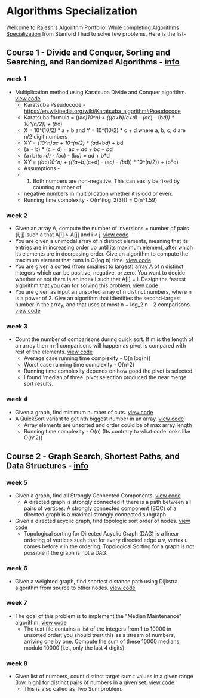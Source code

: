# Algorithms Specialization
Welcome to [Rajesh's](http://www.rajeshsurana.com) Algorithm Portfolio! While completing [Algorithms Specialization](https://www.coursera.org/specializations/algorithms) from Stanford I had to solve few problems. Here is the list-

## Course 1 - Divide and Conquer, Sorting and Searching, and Randomized Algorithms - [info](https://www.coursera.org/learn/algorithms-divide-conquer#syllabus)

### week 1
* Multiplication method using Karatsuba Divide and Conquer algorithm. [view code](https://github.com/rajeshsurana/Algorithm/blob/main/divideConquer_sortingSearching_randomizedAlgo/week1/KaratsubaMultiplication.java)
	 * Karatsuba Pseudocode - https://en.wikipedia.org/wiki/Karatsuba_algorithm#Pseudocode
	 * Karatsuba formula = ((a*c)*10^n) + (((a+b)*(c+d) - (a*c) - (b*d)) * 10^(n/2)) + (b*d)
	 * X = 10^(10/2) * a + b and Y = 10^(10/2) * c + d where a, b, c, d are n/2 digit numbers
	 * X*Y = (10^n)*a*c + 10^(n/2) * (a*d+b*d) + b*d
	 * (a + b) * (c + d) = a*c + a*d + b*c + b*d
	 * (a+b)*(c+d) - (a*c) - (b*d) = a*d + b*d
	 * X*Y = ((a*c)*10^n) + (((a+b)*(c+d) - (a*c) - (b*d)) * 10^(n/2)) + (b*d)
	 * Assumptions -
	 * 1. Both numbers are non-negative. This can easily be fixed by counting number of
	 * negative numbers in multiplication whether it is odd or even.
	 * Running time complexity - O(n^(log_2(3))) = O(n^1.59)
### week 2
* Given an array A, compute the number of inversions = number of pairs {i, j} such a that A[i] > A[j] and i < j. [view code](https://github.com/rajeshsurana/Algorithm/blob/main/divideConquer_sortingSearching_randomizedAlgo/week2/CountInversions.java)
* You are given a unimodal array of n distinct elements, meaning that its entries are in increasing order up until its maximum element, after which its elements are in decreasing order. Give an algorithm to compute the maximum element that runs in O(log n) time. [view code](https://github.com/rajeshsurana/Algorithm/blob/main/divideConquer_sortingSearching_randomizedAlgo/week2/MaxFinderInUnimodalArray.java)
* You are given a sorted (from smallest to largest) array A of n distinct integers which can be positive, negative, or zero. You want to decide whether or not there is an index i such that A[i] = i. Design the fastest algorithm that you can for solving this problem. [view code](https://github.com/rajeshsurana/Algorithm/blob/main/divideConquer_sortingSearching_randomizedAlgo/week2/SameIndexValueFinder.java)
* You are given as input an unsorted array of n distinct numbers, where n is a power of 2. Give an algorithm that identifies the second-largest number in the array, and that uses at most n + log_2 n - 2 comparisons. [view code](https://github.com/rajeshsurana/Algorithm/blob/main/divideConquer_sortingSearching_randomizedAlgo/week2/SecondLargestFinderInUnsorted.java)
### week 3
* Count the number of comparisons during quick sort. If m is the length of an array then m-1 comparisons will happen as pivot is compared with rest of the elements. [view code](https://github.com/rajeshsurana/Algorithm/blob/main/divideConquer_sortingSearching_randomizedAlgo/week3/QuickSort.java)
	 * Average case running time complexity - O(n log(n))
	 * Worst case running time complexity - O(n^2)
	 * Running time complexity depends on how good the pivot is selected.
	 * I found 'median of three' pivot selection produced the near merge sort results.
### week 4
* Given a graph, find minimum number of cuts. [view code](https://github.com/rajeshsurana/Algorithm/blob/main/divideConquer_sortingSearching_randomizedAlgo/week4/GraphMinCutFinder.java)
* A QuickSort variant to get nth biggest number in an array. [view code](https://github.com/rajeshsurana/Algorithm/blob/main/divideConquer_sortingSearching_randomizedAlgo/week4/NthLargestFinder.java)
	 * Array elements are unsorted and order could be of max array length
	 * Running time complexity - O(n) (Its contrary to what code looks like O(n^2))

## Course 2 - Graph Search, Shortest Paths, and Data Structures - [info](https://www.coursera.org/learn/algorithms-graphs-data-structures#syllabus)

### week 5
* Given a graph, find all Strongly Connected Components. [view code](https://github.com/rajeshsurana/Algorithm/blob/main/graphSearch_shortestPaths_dataStructures/week5/SCCFinder.java)
	 * A directed graph is strongly connected if there is a path between all pairs of vertices. A strongly connected component (SCC) of a directed graph is a maximal strongly connected subgraph.
* Given a directed acyclic graph, find topologic sort order of nodes. [view code](https://github.com/rajeshsurana/Algorithm/blob/main/graphSearch_shortestPaths_dataStructures/week5/TopologicalSort.java)
	 * Topological sorting for Directed Acyclic Graph (DAG) is a linear ordering of vertices such that for every directed edge u v, vertex u comes before v in the ordering. Topological Sorting for a graph is not possible if the graph is not a DAG.
### week 6
* Given a weighted graph, find shortest distance path using Dijkstra algorithm from source to other nodes. [view code](https://github.com/rajeshsurana/Algorithm/blob/main/graphSearch_shortestPaths_dataStructures/week6/DijkstraGraphSortestPathFinder.java)
### week 7
* The goal of this problem is to implement the "Median Maintenance" algorithm. [view code](https://github.com/rajeshsurana/Algorithm/blob/main/graphSearch_shortestPaths_dataStructures/week7/MedianMaintainer.java)
	 * The text file contains a list of the integers from 1 to 10000 in unsorted order; you should treat this as a stream of numbers, arriving one by one. Compute the sum of these 10000 medians, modulo 10000 (i.e., only the last 4 digits).
### week 8
* Given list of numbers, count distinct target sum t values in a given range [low, high] for distinct pairs of numbers in a given set. [view code](https://github.com/rajeshsurana/Algorithm/blob/main/graphSearch_shortestPaths_dataStructures/week8/TwoSumPairFinder.java)
	 * This is also called as Two Sum problem.
